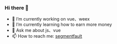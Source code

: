 ### Hi there 👋

- 🔭 I’m currently working on vue、weex
- 🌱 I’m currently learning how to earn more money
- 💬 Ask me about js、vue
- 📫 How to reach me: [segmentfault](https://segmentfault.com/u/t_one)
